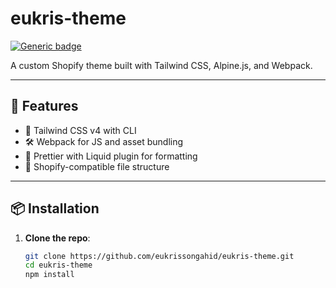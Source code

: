 # eukris-theme

[![Generic badge](https://img.shields.io/badge/course%20available%3F-yes-green.svg)](https://shields.io/)

A custom Shopify theme built with Tailwind CSS, Alpine.js, and Webpack.

---

## 🚀 Features

- 💨 Tailwind CSS v4 with CLI
- 🛠️ Webpack for JS and asset bundling
- 💅 Prettier with Liquid plugin for formatting
- 🧩 Shopify-compatible file structure

---

## 📦 Installation

1. **Clone the repo**:
   ```bash
   git clone https://github.com/eukrissongahid/eukris-theme.git
   cd eukris-theme
   npm install
